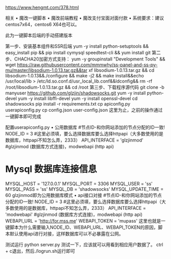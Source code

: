 https://www.hengmt.com/378.html

相关
•	魔改一键脚本
•	魔改前端教程
•	魔改支付宝面对面付款
•	系统要求：建议centos7x64，centos6 X64也可以。

此为一键脚本后端的手动搭建版本

第一步、安装基本组件和SSR后端
yum -y install python-setuptools && easy_install pip && pip install cymysql speedtest-cli && yum install git
第二步、CHACHA20加密方式支持：
yum -y groupinstall "Development Tools" && 
wget https://raw.githubusercontent.com/mmmwhy/ss-panel-and-ss-py-mu/master/libsodium-1.0.13.tar.gz&&tar xf libsodium-1.0.13.tar.gz && cd libsodium-1.0.13&&./configure && make -j2 && make install&&echo /usr/local/lib > /etc/ld.so.conf.d/usr_local_lib.conf&&ldconfig&& rm -rf /root/libsodium-1.0.13.tar.gz && cd /root
第三步、下载程序源代码
git clone -b manyuser https://github.com/glzjin/shadowsocks.git
yum -y install python-devel
yum -y install libffi-devel
yum -y install openssl-devel
cd shadowsocks
pip install -r requirements.txt
cp apiconfig.py userapiconfig.py
cp config.json user-config.json
这里为止，之前的操作通过一键脚本即可完成

配置userapiconfig.py
•	公用数据库
#节点ID-和你网站添加的节点分配的ID一致!
NODE_ID = 3
#这里必须填，要么选择数据库要么选择httpapi（大多数使用的是数据库，httpapi不知怎么弄，2333）
API_INTERFACE = 'glzjinmod' #glzjinmod (数据库方式连接)，modwebapi (http api)
# Mysql 数据库连接信息
MYSQL_HOST = '127.0.0.1'
MYSQL_PORT = 3306
MYSQL_USER = 'ss'
MYSQL_PASS = 'ss'
MYSQL_DB = 'shadowsocks'
MYSQL_UPDATE_TIME = 60
glzjinmod即为公用数据库模式
•	api接口对接
#节点ID-和你网站添加的节点分配的ID一致!
NODE_ID = 3
#这里必须填，要么选择数据库要么选择httpapi（大多数使用的是数据库，httpapi不知怎么弄，2333）
API_INTERFACE = 'modwebapi' #glzjinmod (数据库方式连接)，modwebapi (http api)
WEBAPI_URL = 'http://for.mss.me'
WEBAPI_TOKEN = 'mupass'
这里也就是一键脚本为什么需要输入NODE_ID、WEBAPI_URL、WEBAPI_TOKEN的原因，脚本默认使用api进行对接，这样数据库可以不必暴露在公网。

测试运行
python server.py
测试一下，应该就可以用看到相应用户数据了。
ctrl + c退出，然后./logrun.sh运行即可


